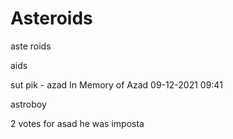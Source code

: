 # Asteroids
aste
roids

aids

sut pik - azad
In Memory of Azad 09-12-2021 09:41

astroboy

2 votes for asad
 he was imposta